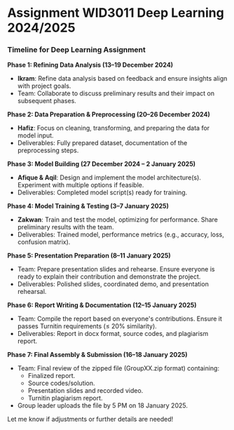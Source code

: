 # Assignment WID3011 Deep Learning 2024/2025
### Timeline for Deep Learning Assignment

**Phase 1: Refining Data Analysis (13–19 December 2024)**
- **Ikram**: Refine data analysis based on feedback and ensure insights align with project goals.
- Team: Collaborate to discuss preliminary results and their impact on subsequent phases.

**Phase 2: Data Preparation & Preprocessing (20–26 December 2024)**
- **Hafiz**: Focus on cleaning, transforming, and preparing the data for model input.
- Deliverables: Fully prepared dataset, documentation of the preprocessing steps.

**Phase 3: Model Building (27 December 2024 – 2 January 2025)**
- **Afique & Aqil**: Design and implement the model architecture(s). Experiment with multiple options if feasible.
- Deliverables: Completed model script(s) ready for training.

**Phase 4: Model Training & Testing (3–7 January 2025)**
- **Zakwan**: Train and test the model, optimizing for performance. Share preliminary results with the team.
- Deliverables: Trained model, performance metrics (e.g., accuracy, loss, confusion matrix).

**Phase 5: Presentation Preparation (8–11 January 2025)**
- Team: Prepare presentation slides and rehearse. Ensure everyone is ready to explain their contribution and demonstrate the project.
- Deliverables: Polished slides, coordinated demo, and presentation rehearsal.

**Phase 6: Report Writing & Documentation (12–15 January 2025)**
- Team: Compile the report based on everyone's contributions. Ensure it passes Turnitin requirements (≤ 20% similarity).
- Deliverables: Report in docx format, source codes, and plagiarism report.

**Phase 7: Final Assembly & Submission (16–18 January 2025)**
- Team: Final review of the zipped file (GroupXX.zip format) containing:
  - Finalized report.
  - Source codes/solution.
  - Presentation slides and recorded video.
  - Turnitin plagiarism report.
- Group leader uploads the file by 5 PM on 18 January 2025. 

Let me know if adjustments or further details are needed!

